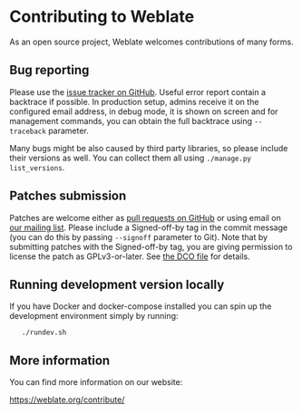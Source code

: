 # Contributing to Weblate

As an open source project, Weblate welcomes contributions of many forms.

## Bug reporting

Please use the [issue tracker on GitHub][1]. Useful error report contain a
backtrace if possible. In production setup, admins receive it on the configured
email address, in debug mode, it is shown on screen and for management
commands, you can obtain the full backtrace using ``--traceback`` parameter.

Many bugs might be also caused by third party libraries, so please include
their versions as well. You can collect them all using
``./manage.py list_versions``.

[1]: https://github.com/WeblateOrg/weblate/issues

## Patches submission

Patches are welcome either as [pull requests on GitHub][2] or using email on
[our mailing list][3]. Please include a Signed-off-by tag in the commit message
(you can do this by passing `--signoff` parameter to Git).  Note that by
submitting patches with the Signed-off-by tag, you are giving permission to
license the patch as GPLv3-or-later.  See [the DCO file][4] for details.

[2]: https://github.com/WeblateOrg/weblate/pulls
[3]: https://lists.cihar.com/cgi-bin/mailman/listinfo/weblate
[4]: https://github.com/WeblateOrg/weblate/blob/master/DCO

## Running development version locally

If you have Docker and docker-compose installed you can spin up the development
environment simply by running:
```
   ./rundev.sh
```

## More information

You can find more information on our website:

https://weblate.org/contribute/
